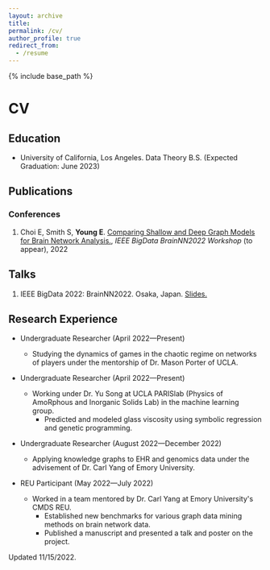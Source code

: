 ```yaml
---
layout: archive
title:
permalink: /cv/
author_profile: true
redirect_from:
  - /resume
---
```


{% include base_path %}

# CV

## Education

* University of California, Los Angeles. Data Theory B.S. (Expected Graduation: June 2023)

## Publications

### Conferences

1. Choi E, Smith S, **Young E**. <a href="ethanjyoung.github.io/blob/master/brainnn_manuscript.pdf" target="_blank">Comparing Shallow and Deep Graph Models for Brain Network Analysis.</a>, _IEEE BigData BrainNN2022 Workshop_ (to appear), 2022

## Talks

1. IEEE BigData 2022: BrainNN2022. Osaka, Japan. <a href="ethanjyoung.github.io/blob/master/brainnn_slides.pdf" target="_blank">Slides.</a>

## Research Experience

* Undergraduate Researcher (April 2022&mdash;Present)

  - Studying the dynamics of games in the chaotic regime on networks of players under the mentorship of Dr. Mason Porter of UCLA.  

* Undergraduate Researcher (April 2022&mdash;Present)

  - Working under Dr. Yu Song at UCLA PARISlab (Physics of AmoRphous and Inorganic Solids Lab) in the machine learning group. 
    - Predicted and modeled glass viscosity using symbolic regression and genetic programming.

* Undergraduate Researcher (August 2022&mdash;December 2022)

  - Applying knowledge graphs to EHR and genomics data under the advisement of Dr. Carl Yang of Emory University.

* REU Participant (May 2022&mdash;July 2022)

  - Worked in a team mentored by Dr. Carl Yang at Emory University's CMDS REU.
    - Established new benchmarks for various graph data mining methods on brain network data.
    - Published a manuscript and presented a talk and poster on the project.

Updated 11/15/2022.
